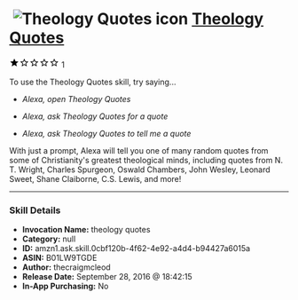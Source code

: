# &nbsp;<img src="skill_icon" alt="Theology Quotes icon" width="36"> [Theology Quotes](http://alexa.amazon.com/#skills/amzn1.ask.skill.0cbf120b-4f62-4e92-a4d4-b94427a6015a)
![1 stars](../../images/ic_star_black_18dp_1x.png)![1 stars](../../images/ic_star_border_black_18dp_1x.png)![1 stars](../../images/ic_star_border_black_18dp_1x.png)![1 stars](../../images/ic_star_border_black_18dp_1x.png)![1 stars](../../images/ic_star_border_black_18dp_1x.png) 1

To use the Theology Quotes skill, try saying...

* *Alexa, open Theology Quotes*

* *Alexa, ask Theology Quotes for a quote*

* *Alexa, ask Theology Quotes to tell me a quote*

With just a prompt, Alexa will tell you one of many random quotes from some of Christianity's greatest theological minds, including quotes from N. T. Wright, Charles Spurgeon, Oswald Chambers, John Wesley, Leonard Sweet, Shane Claiborne, C.S. Lewis, and more!

***

### Skill Details

* **Invocation Name:** theology quotes
* **Category:** null
* **ID:** amzn1.ask.skill.0cbf120b-4f62-4e92-a4d4-b94427a6015a
* **ASIN:** B01LW9TGDE
* **Author:** thecraigmcleod
* **Release Date:** September 28, 2016 @ 18:42:15
* **In-App Purchasing:** No
